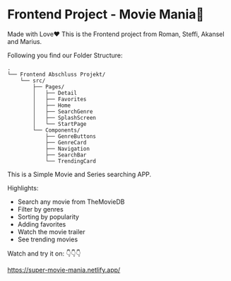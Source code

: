 # Frontend Project - Movie Mania🍿

Made with Love❤️
This is the Frontend project from Roman, Steffi, Akansel and Marius.

Following you find our Folder Structure:

````
.
└── Frontend Abschluss Projekt/
    └── src/
        ├── Pages/
        │   ├── Detail
        │   ├── Favorites
        │   ├── Home
        │   ├── SearchGenre
        │   ├── SplashScreen
        │   └── StartPage
        └── Components/
            ├── GenreButtons
            ├── GenreCard
            ├── Navigation
            ├── SearchBar
            └── TrendingCard
````            
            
This is a Simple Movie and Series searching APP.

Highlights:
  - Search any movie from TheMovieDB
  - Filter by genres
  - Sorting by popularity 
  - Adding favorites
  - Watch the movie trailer
  - See trending movies


Watch and try it on: 👇👇👇

https://super-movie-mania.netlify.app/
